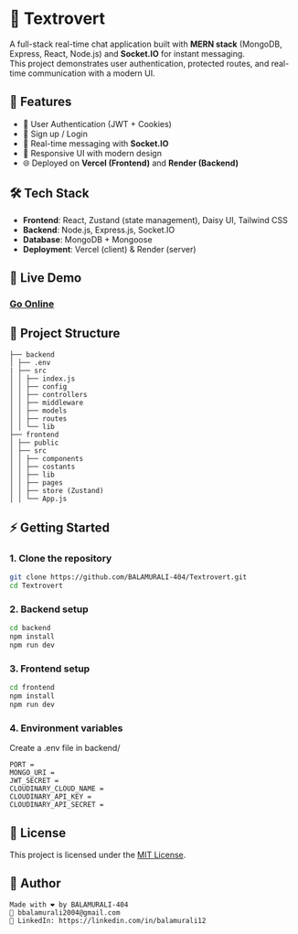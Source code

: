 # 💬 Textrovert 

A full-stack real-time chat application built with **MERN stack** (MongoDB, Express, React, Node.js) and **Socket.IO** for instant messaging.  
This project demonstrates user authentication, protected routes, and real-time communication with a modern UI.


## 🚀 Features
- 🔑 User Authentication (JWT + Cookies)
- 👤 Sign up / Login
- 💬 Real-time messaging with **Socket.IO**
- 📱 Responsive UI with modern design
- 🌐 Deployed on **Vercel (Frontend)** and **Render (Backend)**


## 🛠️ Tech Stack
- **Frontend**: React, Zustand (state management), Daisy UI, Tailwind CSS
- **Backend**: Node.js, Express.js, Socket.IO
- **Database**: MongoDB + Mongoose
- **Deployment**: Vercel (client) & Render (server)


## 🔗 Live Demo
### [Go Online](https://textrovert.vercel.app/)


## 📂 Project Structure
    ├── backend
    │ ├── .env
    | ├── src
    │ │ ├── index.js
    │ │ ├── config
    │ │ ├── controllers
    │ │ ├── middleware
    │ │ ├── models
    │ │ ├── routes
    │ │ └── lib
    ├── frontend
    │ ├── public
    │ ├── src
    │ │ ├── components
    │ │ ├── costants
    │ │ ├── lib
    │ │ ├── pages
    │ │ ├── store (Zustand)
    │ │ └── App.js




## ⚡ Getting Started

### 1. Clone the repository
```bash
git clone https://github.com/BALAMURALI-404/Textrovert.git
cd Textrovert
```
### 2. Backend setup
```bash
cd backend
npm install
npm run dev
```
### 3. Frontend setup
```bash
cd frontend
npm install
npm run dev
```
### 4. Environment variables
Create a .env file in backend/
``` 
PORT = 
MONGO_URI = 
JWT_SECRET = 
CLOUDINARY_CLOUD_NAME = 
CLOUDINARY_API_KEY = 
CLOUDINARY_API_SECRET = 
```


## 🧾 License

This project is licensed under the [MIT License](LICENSE).



## 🙌 Author
``` 
Made with ❤️ by BALAMURALI-404
📧 bbalamurali2004@gmail.com
💼 LinkedIn: https://linkedin.com/in/balamurali12